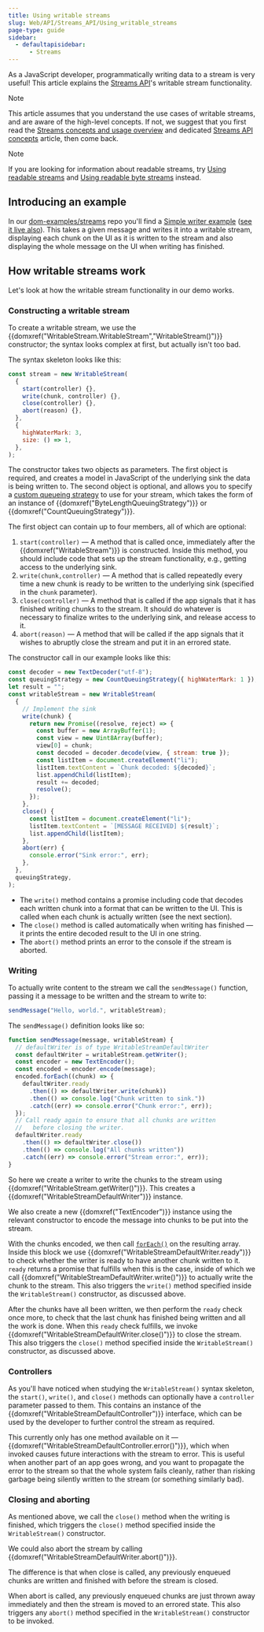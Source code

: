 ```yaml
---
title: Using writable streams
slug: Web/API/Streams_API/Using_writable_streams
page-type: guide
sidebar:
  - defaultapisidebar:
      - Streams
---
```


As a JavaScript developer, programmatically writing data to a stream is very useful! This article explains the [Streams API](/en-US/docs/Web/API/Streams_API)'s writable stream functionality.

> [!NOTE]
> This article assumes that you understand the use cases of writable streams, and are aware of the high-level concepts.
> If not, we suggest that you first read the [Streams concepts and usage overview](/en-US/docs/Web/API/Streams_API#concepts_and_usage) and dedicated [Streams API concepts](/en-US/docs/Web/API/Streams_API/Concepts) article, then come back.

> [!NOTE]
> If you are looking for information about readable streams, try [Using readable streams](/en-US/docs/Web/API/Streams_API/Using_readable_streams) and [Using readable byte streams](/en-US/docs/Web/API/Streams_API/Using_readable_byte_streams) instead.

## Introducing an example

In our [dom-examples/streams](https://github.com/mdn/dom-examples/tree/main/streams) repo you'll find a [Simple writer example](https://github.com/mdn/dom-examples/blob/main/streams/simple-writer/index.html) ([see it live also](https://mdn.github.io/dom-examples/streams/simple-writer/)). This takes a given message and writes it into a writable stream, displaying each chunk on the UI as it is written to the stream and also displaying the whole message on the UI when writing has finished.

## How writable streams work

Let's look at how the writable stream functionality in our demo works.

### Constructing a writable stream

To create a writable stream, we use the {{domxref("WritableStream.WritableStream","WritableStream()")}} constructor; the syntax looks complex at first, but actually isn't too bad.

The syntax skeleton looks like this:

```js
const stream = new WritableStream(
  {
    start(controller) {},
    write(chunk, controller) {},
    close(controller) {},
    abort(reason) {},
  },
  {
    highWaterMark: 3,
    size: () => 1,
  },
);
```

The constructor takes two objects as parameters. The first object is required, and creates a model in JavaScript of the underlying sink the data is being written to. The second object is optional, and allows you to specify a [custom queueing strategy](/en-US/docs/Web/API/Streams_API/Concepts#internal_queues_and_queuing_strategies) to use for your stream, which takes the form of an instance of {{domxref("ByteLengthQueuingStrategy")}} or {{domxref("CountQueuingStrategy")}}.

The first object can contain up to four members, all of which are optional:

1. `start(controller)` — A method that is called once, immediately after the {{domxref("WritableStream")}} is constructed. Inside this method, you should include code that sets up the stream functionality, e.g., getting access to the underlying sink.
2. `write(chunk,controller)` — A method that is called repeatedly every time a new chunk is ready to be written to the underlying sink (specified in the `chunk` parameter).
3. `close(controller)` — A method that is called if the app signals that it has finished writing chunks to the stream. It should do whatever is necessary to finalize writes to the underlying sink, and release access to it.
4. `abort(reason)` — A method that will be called if the app signals that it wishes to abruptly close the stream and put it in an errored state.

The constructor call in our example looks like this:

```js
const decoder = new TextDecoder("utf-8");
const queuingStrategy = new CountQueuingStrategy({ highWaterMark: 1 });
let result = "";
const writableStream = new WritableStream(
  {
    // Implement the sink
    write(chunk) {
      return new Promise((resolve, reject) => {
        const buffer = new ArrayBuffer(1);
        const view = new Uint8Array(buffer);
        view[0] = chunk;
        const decoded = decoder.decode(view, { stream: true });
        const listItem = document.createElement("li");
        listItem.textContent = `Chunk decoded: ${decoded}`;
        list.appendChild(listItem);
        result += decoded;
        resolve();
      });
    },
    close() {
      const listItem = document.createElement("li");
      listItem.textContent = `[MESSAGE RECEIVED] ${result}`;
      list.appendChild(listItem);
    },
    abort(err) {
      console.error("Sink error:", err);
    },
  },
  queuingStrategy,
);
```

- The `write()` method contains a promise including code that decodes each written chunk into a format that can be written to the UI. This is called when each chunk is actually written (see the next section).
- The `close()` method is called automatically when writing has finished — it prints the entire decoded result to the UI in one string.
- The `abort()` method prints an error to the console if the stream is aborted.

### Writing

To actually write content to the stream we call the `sendMessage()` function, passing it a message to be written and the stream to write to:

```js
sendMessage("Hello, world.", writableStream);
```

The `sendMessage()` definition looks like so:

```js
function sendMessage(message, writableStream) {
  // defaultWriter is of type WritableStreamDefaultWriter
  const defaultWriter = writableStream.getWriter();
  const encoder = new TextEncoder();
  const encoded = encoder.encode(message);
  encoded.forEach((chunk) => {
    defaultWriter.ready
      .then(() => defaultWriter.write(chunk))
      .then(() => console.log("Chunk written to sink."))
      .catch((err) => console.error("Chunk error:", err));
  });
  // Call ready again to ensure that all chunks are written
  //   before closing the writer.
  defaultWriter.ready
    .then(() => defaultWriter.close())
    .then(() => console.log("All chunks written"))
    .catch((err) => console.error("Stream error:", err));
}
```

So here we create a writer to write the chunks to the stream using {{domxref("WritableStream.getWriter()")}}. This creates a {{domxref("WritableStreamDefaultWriter")}} instance.

We also create a new {{domxref("TextEncoder")}} instance using the relevant constructor to encode the message into chunks to be put into the stream.

With the chunks encoded, we then call [`forEach()`](/en-US/docs/Web/JavaScript/Reference/Global_Objects/TypedArray/forEach) on the resulting array. Inside this block we use {{domxref("WritableStreamDefaultWriter.ready")}} to check whether the writer is ready to have another chunk written to it. `ready` returns a promise that fulfills when this is the case, inside of which we call {{domxref("WritableStreamDefaultWriter.write()")}} to actually write the chunk to the stream. This also triggers the `write()` method specified inside the `WritableStream()` constructor, as discussed above.

After the chunks have all been written, we then perform the `ready` check once more, to check that the last chunk has finished being written and all the work is done. When this `ready` check fulfills, we invoke {{domxref("WritableStreamDefaultWriter.close()")}} to close the stream. This also triggers the `close()` method specified inside the `WritableStream()` constructor, as discussed above.

### Controllers

As you'll have noticed when studying the `WritableStream()` syntax skeleton, the `start()`, `write()`, and `close()` methods can optionally have a `controller` parameter passed to them. This contains an instance of the {{domxref("WritableStreamDefaultController")}} interface, which can be used by the developer to further control the stream as required.

This currently only has one method available on it — {{domxref("WritableStreamDefaultController.error()")}}, which when invoked causes future interactions with the stream to error. This is useful when another part of an app goes wrong, and you want to propagate the error to the stream so that the whole system fails cleanly, rather than risking garbage being silently written to the stream (or something similarly bad).

### Closing and aborting

As mentioned above, we call the `close()` method when the writing is finished, which triggers the `close()` method specified inside the `WritableStream()` constructor.

We could also abort the stream by calling {{domxref("WritableStreamDefaultWriter.abort()")}}.

The difference is that when close is called, any previously enqueued chunks are written and finished with before the stream is closed.

When abort is called, any previously enqueued chunks are just thrown away immediately and then the stream is moved to an errored state. This also triggers any `abort()` method specified in the `WritableStream()` constructor to be invoked.

